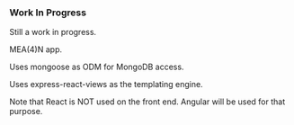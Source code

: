 ### Work In Progress

Still a work in progress.

MEA(4)N app.

Uses mongoose as ODM for MongoDB access.

Uses express-react-views as the templating engine. 

Note that React is NOT used on the front end. Angular will be used for that purpose.